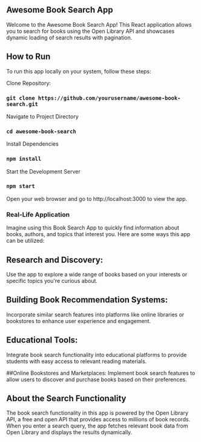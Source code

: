 ## Awesome Book Search App

Welcome to the Awesome Book Search App! This React application allows you to search for books using the Open Library API and showcases dynamic loading of search results with pagination.

## How to Run

To run this app locally on your system, follow these steps:

Clone Repository:
### `git clone https://github.com/yourusername/awesome-book-search.git`

Navigate to Project Directory
### `cd awesome-book-search`

Install Dependencies
### `npm install`

Start the Development Server
### `npm start`

Open your web browser and go to http://localhost:3000 to view the app.

### Real-Life Application

Imagine using this Book Search App to quickly find information about books, authors, and topics that interest you. Here are some ways this app can be utilized:

## Research and Discovery:
Use the app to explore a wide range of books based on your interests or specific topics you're curious about.

## Building Book Recommendation Systems:
Incorporate similar search features into platforms like online libraries or bookstores to enhance user experience and engagement.

## Educational Tools:
Integrate book search functionality into educational platforms to provide students with easy access to relevant reading materials.

##Online Bookstores and Marketplaces:
Implement book search features to allow users to discover and purchase books based on their preferences.

## About the Search Functionality

The book search functionality in this app is powered by the Open Library API, a free and open API that provides access to millions of book records. When you enter a search query, the app fetches relevant book data from Open Library and displays the results dynamically.
